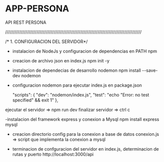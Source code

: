 # APP-PERSONA
API REST PERSONA

///////////////////////////////////////////////////////////////////////////////////////

/* 1. CONFIGURACION DEL SERVIDOR*/

- instalacion de NodeJs y configuracion de dependencias en PATH npm

- creacion de archivo json en index.js
npm init -y

- instalacion de dependecias de desarrollo nodemon
npm install --save-dev nodemon

- configuracion nodemon para ejecutar index.js en package.json

  "scripts": {
    "dev": "nodemon/index.js",
    "test": "echo \"Error: no test specified\" && exit 1"
  },

ejecutar el servidor => npm run dev 
finalizar servidor => ctrl c

-instalacion del framework express y conexion a Mysql
npm install express mysql

- creacion directorio config para la conexion a base de datos
conexion.js => script que implementa la conexion a mysql

- terminacion de confguracion del servidor en index.js, determinacion de rutas y puerto 
http://localhost:3000/api
